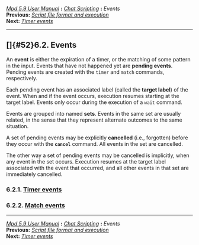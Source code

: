 [*Mpd 5.9 User Manual*](README.md) **:** [*Chat Scripting*](mpd50.md)
**:** *Events*\
**Previous:** [*Script file format and execution*](mpd51.md)\
**Next:** [*Timer events*](mpd53.md)

------------------------------------------------------------------------

## []{#52}6.2. Events

An **event** is either the expiration of a timer, or the matching of
some pattern in the input. Events that have not happened yet are
**pending events**. Pending events are created with the `timer` and
`match` commands, respectively.

Each pending event has an associated label (called the **target label**)
of the event. When and if the event occurs, execution resumes starting
at the target label. Events only occur during the execution of a `wait`
command.

Events are grouped into named **sets**. Events in the same set are
usually related, in the sense that they represent alternate outcomes to
the same situation.

A set of pending events may be explicitly **cancelled** (i.e.,
forgotten) before they occur with the **`cancel`** command. All events
in the set are cancelled.

The other way a set of pending events may be cancelled is implicitly,
when any event in the set occurs. Execution resumes at the target label
associated with the event that occurred, and all other events in that
set are immediately cancelled.

### 6.2.1. [Timer events](mpd53.md#53)

### 6.2.2. [Match events](mpd54.md#54)

------------------------------------------------------------------------

[*Mpd 5.9 User Manual*](README.md) **:** [*Chat Scripting*](mpd50.md)
**:** *Events*\
**Previous:** [*Script file format and execution*](mpd51.md)\
**Next:** [*Timer events*](mpd53.md)
